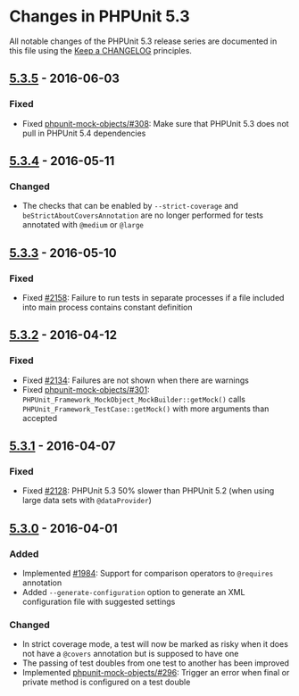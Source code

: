 # Changes in PHPUnit 5.3

All notable changes of the PHPUnit 5.3 release series are documented in this file using the [Keep a CHANGELOG](http://keepachangelog.com/) principles.

## [5.3.5] - 2016-06-03

### Fixed

* Fixed [phpunit-mock-objects/#308](https://github.com/sebastianbergmann/phpunit-mock-objects/issues/308): Make sure that PHPUnit 5.3 does not pull in PHPUnit 5.4 dependencies

## [5.3.4] - 2016-05-11

### Changed

* The checks that can be enabled by `--strict-coverage` and `beStrictAboutCoversAnnotation` are no longer performed for tests annotated with `@medium` or `@large`

## [5.3.3] - 2016-05-10

### Fixed

* Fixed [#2158](https://github.com/sebastianbergmann/phpunit/issues/2158): Failure to run tests in separate processes if a file included into main process contains constant definition

## [5.3.2] - 2016-04-12

### Fixed

* Fixed [#2134](https://github.com/sebastianbergmann/phpunit/issues/2134): Failures are not shown when there are warnings
* Fixed [phpunit-mock-objects/#301](https://github.com/sebastianbergmann/phpunit-mock-objects/issues/301): `PHPUnit_Framework_MockObject_MockBuilder::getMock()` calls `PHPUnit_Framework_TestCase::getMock()` with more arguments than accepted

## [5.3.1] - 2016-04-07

### Fixed

* Fixed [#2128](https://github.com/sebastianbergmann/phpunit/issues/2128): PHPUnit 5.3 50% slower than PHPUnit 5.2 (when using large data sets with `@dataProvider`)

## [5.3.0] - 2016-04-01

### Added

* Implemented [#1984](https://github.com/sebastianbergmann/phpunit/issues/1984): Support for comparison operators to `@requires` annotation
* Added `--generate-configuration` option to generate an XML configuration file with suggested settings

### Changed

* In strict coverage mode, a test will now be marked as risky when it does not have a `@covers` annotation but is supposed to have one
* The passing of test doubles from one test to another has been improved
* Implemented [phpunit-mock-objects/#296](https://github.com/sebastianbergmann/phpunit-mock-objects/issues/296): Trigger an error when final or private method is configured on a test double

[5.3.5]: https://github.com/sebastianbergmann/phpunit/compare/5.3.4...5.3.5
[5.3.4]: https://github.com/sebastianbergmann/phpunit/compare/5.3.3...5.3.4
[5.3.3]: https://github.com/sebastianbergmann/phpunit/compare/5.3.2...5.3.3
[5.3.2]: https://github.com/sebastianbergmann/phpunit/compare/5.3.1...5.3.2
[5.3.1]: https://github.com/sebastianbergmann/phpunit/compare/5.3.0...5.3.1
[5.3.0]: https://github.com/sebastianbergmann/phpunit/compare/5.2...5.3.0

